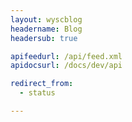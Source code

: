 ```yaml
---
layout: wyscblog
headername: Blog
headersub: true

apifeedurl: /api/feed.xml
apidocsurl: /docs/dev/api

redirect_from:
  - status

---
```

